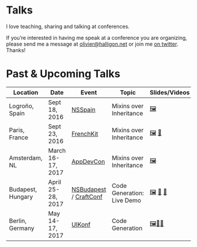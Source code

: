 # Talks

I love teaching, sharing and talking at conferences.

If you’re interested in having me speak at a conference you are organizing, please send me a message at <olivier@halligon.net> or join me [on twitter](https://twitter.com/aligatr). Thanks!

# Past & Upcoming Talks

| Location          | Date              | Event                              | Topic                       | Slides/Videos     |
|-------------------|-------------------|------------------------------------|-----------------------------|-------------------|
| Logroño, Spain    | Sept 18, 2016     | [NSSpain][1e]                      | Mixins over Inheritance     | [🖼][1s]          |
| Paris, France     | Sept 23, 2016     | [FrenchKit][2e]                    | Mixins over Inheritance     | [🖼][2s] [🎥][2v] |
| Amsterdam, NL     | March 16-17, 2017 | [AppDevCon][3e]                    | Mixins over Inheritance     | [🖼][3s]          |
| Budapest, Hungary | April 25-28, 2017 | [NSBudapest][4e] / [CraftConf][4f] | Code Generation: Live Demo  | [🖼][4s] [🎥][4v] [📑][4c] |
| Berlin, Germany   | May 14-17, 2017   | [UIKonf][5e]                       | Code Generation  | [🖼][5s][🎥][5v][📑][5c] |

[1e]: http://2016.nsspain.com
[1s]: https://speakerdeck.com/alisoftware/mixins-over-inheritance

[2e]: http://frenchkit.fr
[2s]: https://speakerdeck.com/alisoftware/mixins-over-inheritance-frenchkit-16
[2v]: https://youtu.be/BSn4jlunn4I

[3e]: http://appdevcon.nl
[3s]: https://speakerdeck.com/alisoftware/mixins-over-inheritance-appdevcon-17

[4e]: https://www.meetup.com/NSBudapest/events/238405994/
[4f]: https://craft-conf.com
[4s]: https://speakerdeck.com/alisoftware/code-generation-in-swift-live-demo-nsbudapest-04-dot-2017
[4v]: http://www.ustream.tv/recorded/103135632
[4c]: https://github.com/AliSoftware/CodeGenDemo

[5e]: http://www.uikonf.com
[5s]: https://speakerdeck.com/alisoftware/code-generation-in-swift-uikonf-17
[5c]: https://gist.github.com/AliSoftware/c2e1bf8c7fb0f5e742609c9516780123
[5v]: https://youtu.be/x_viZfIe8tY
